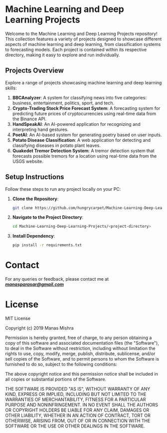 # Machine Learning and Deep Learning Projects

Welcome to the Machine Learning and Deep Learning Projects repository! This collection features a variety of projects designed to showcase different aspects of machine learning and deep learning, from classification systems to forecasting models. Each project is contained within its respective directory, making it easy to explore and run individually.

## Projects Overview

Explore a range of projects showcasing machine learning and deep learning skills:

1. **BBCAnalyzer**: A system for classifying news into five categories: business, entertainment, politics, sport, and tech.
2. **Crypto-Trading Stock Price Forecast System**: A forecasting system for predicting future prices of cryptocurrencies using real-time data from the Binance API.
3. **HandSpeakAI**: An AI-powered application for recognizing and interpreting hand gestures.
4. **PoetAI**: An AI-based system for generating poetry based on user inputs.
5. **Potato Disease Classification**: A web application for detecting and classifying diseases in potato plant leaves.
6. **Quakedet Tremor Detection System**: A tremor detection system that forecasts possible tremors for a location using real-time data from the USGS website.

## Setup Instructions

Follow these steps to run any project locally on your PC:

1. **Clone the Repository**:
   ```bash
   git clone https://github.com/hungrycarpet/Machine-Learning-Deep-Learning-Projects.git

2. **Navigate to the Project Directory**:
    ```bash
    cd Machine-Learning-Deep-Learning-Projects/<project-directory>
    ```
2. **Install Dependency**:
    ```bash
    pip install -r requirements.txt
    ```

# Contact
For any queries or feedback, please contact me at ***manasparasar@gmail.com***

# License
MIT License

Copyright (c) 2019 Manas Mishra

Permission is hereby granted, free of charge, to any person obtaining a copy
of this software and associated documentation files (the "Software"), to deal
in the Software without restriction, including without limitation the rights
to use, copy, modify, merge, publish, distribute, sublicense, and/or sell
copies of the Software, and to permit persons to whom the Software is
furnished to do so, subject to the following conditions:

The above copyright notice and this permission notice shall be included in all
copies or substantial portions of the Software.

THE SOFTWARE IS PROVIDED "AS IS", WITHOUT WARRANTY OF ANY KIND, EXPRESS OR
IMPLIED, INCLUDING BUT NOT LIMITED TO THE WARRANTIES OF MERCHANTABILITY,
FITNESS FOR A PARTICULAR PURPOSE AND NONINFRINGEMENT. IN NO EVENT SHALL THE
AUTHORS OR COPYRIGHT HOLDERS BE LIABLE FOR ANY CLAIM, DAMAGES OR OTHER
LIABILITY, WHETHER IN AN ACTION OF CONTRACT, TORT OR OTHERWISE, ARISING FROM,
OUT OF OR IN CONNECTION WITH THE SOFTWARE OR THE USE OR OTHER DEALINGS IN THE
SOFTWARE.
